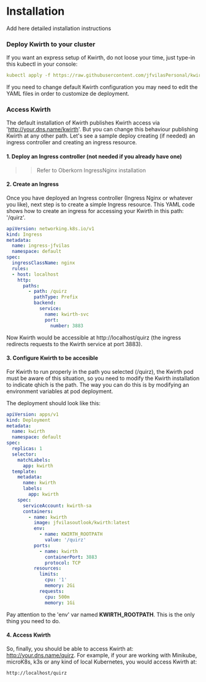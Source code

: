 # Installation
Add here detailed installation instructions

### Deploy Kwirth to your cluster
If you want an express setup of Kwirth, do not loose your time, just type-in this kubectl in your console:

```yaml
kubectl apply -f https://raw.githubusercontent.com/jfvilasPersonal/kwirth/master/test/kwirth.yaml
```

If you need to change default Kwirth configuration you may need to edit the YAML files in order to customize de deployment.

### Access Kwirth
The default installation of Kwirth publishes Kwirth access via 'http://your.dns.name/kwirth'. But you can change this behaviour publishing Kwirth at any other path. Let's see a sample deploy creating (if needed) an ingress controller and creating an ingress resource.

#### 1. Deploy an Ingress controller (not needed if you already have one)
>> Refer to Oberkorn IngressNginx installation

#### 2. Create an Ingress
Once you have deployed an Ingress controller (Ingress Nginx or whatever you like), next step is to create a simple Ingress resource. This YAML code shows how to create an ingress for accessing your Kwirth in this path: '/quirz'.

```yaml
apiVersion: networking.k8s.io/v1
kind: Ingress
metadata:
  name: ingress-jfvilas
  namespace: default
spec:
  ingressClassName: nginx
  rules:
  - host: localhost
    http:
      paths:
        - path: /quirz
          pathType: Prefix
          backend:
            service:
              name: kwirth-svc
              port:
                number: 3883
```

Now Kwirth would be accessible at http://localhost/quirz (the ingress redirects requests to the Kwirth service at port 3883).

#### 3. Configure Kwirth to be accesible
For Kwirth to run properly in the path you selected (/quirz), the Kwirth pod must be aware of this situation, so you need to modify the Kwirth installation to indicate qhich is the path. The way you can do this is by modifying an environment variables at pod deployment.

The deployment should look like this:

```yaml
apiVersion: apps/v1
kind: Deployment
metadata:
  name: kwirth
  namespace: default
spec:
  replicas: 1
  selector:
    matchLabels:
      app: kwirth
  template:
    metadata:
      name: kwirth
      labels:
        app: kwirth
    spec:
      serviceAccount: kwirth-sa
      containers:
        - name: kwirth
          image: jfvilasoutlook/kwirth:latest
          env:
            - name: KWIRTH_ROOTPATH
              value: '/quirz'
          ports:
            - name: kwirth
              containerPort: 3883
              protocol: TCP
          resources:
            limits:
              cpu: '1'
              memory: 2Gi
            requests:
              cpu: 500m
              memory: 1Gi
```

Pay attention to the 'env' var named **KWIRTH_ROOTPATH**. This is the only thing you need to do.

#### 4. Access Kwirth
So, finally, you should be able to access Kwirth at: http://your.dns.name/quirz. For example, if your are working with Minikube, microK8s, k3s or any kind of local Kubernetes, you would access Kwirth at:

```bash
http://localhost/quirz
```
